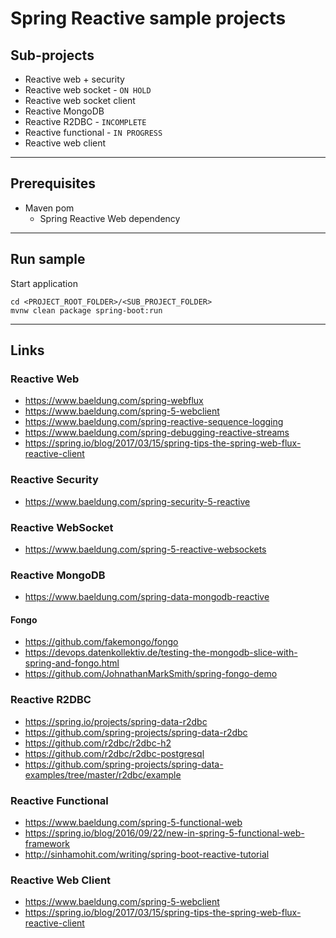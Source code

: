 
# Spring Reactive sample projects

## Sub-projects

* Reactive web + security
* Reactive web socket - `ON HOLD`
* Reactive web socket client
* Reactive MongoDB
* Reactive R2DBC - `INCOMPLETE`
* Reactive functional - `IN PROGRESS`
* Reactive web client

---

## Prerequisites

* Maven pom
	* Spring Reactive Web dependency 

---

## Run sample

Start application
```
cd <PROJECT_ROOT_FOLDER>/<SUB_PROJECT_FOLDER>
mvnw clean package spring-boot:run
```

---

## Links

### Reactive Web

* https://www.baeldung.com/spring-webflux
* https://www.baeldung.com/spring-5-webclient
* https://www.baeldung.com/spring-reactive-sequence-logging
* https://www.baeldung.com/spring-debugging-reactive-streams
* https://spring.io/blog/2017/03/15/spring-tips-the-spring-web-flux-reactive-client

### Reactive Security

* https://www.baeldung.com/spring-security-5-reactive

### Reactive WebSocket

* https://www.baeldung.com/spring-5-reactive-websockets

### Reactive MongoDB

* https://www.baeldung.com/spring-data-mongodb-reactive

#### Fongo

* https://github.com/fakemongo/fongo
* https://devops.datenkollektiv.de/testing-the-mongodb-slice-with-spring-and-fongo.html
* https://github.com/JohnathanMarkSmith/spring-fongo-demo

### Reactive R2DBC

* https://spring.io/projects/spring-data-r2dbc
* https://github.com/spring-projects/spring-data-r2dbc
* https://github.com/r2dbc/r2dbc-h2
* https://github.com/r2dbc/r2dbc-postgresql
* https://github.com/spring-projects/spring-data-examples/tree/master/r2dbc/example

### Reactive Functional

* https://www.baeldung.com/spring-5-functional-web
* https://spring.io/blog/2016/09/22/new-in-spring-5-functional-web-framework
* http://sinhamohit.com/writing/spring-boot-reactive-tutorial

### Reactive Web Client

* https://www.baeldung.com/spring-5-webclient
* https://spring.io/blog/2017/03/15/spring-tips-the-spring-web-flux-reactive-client
